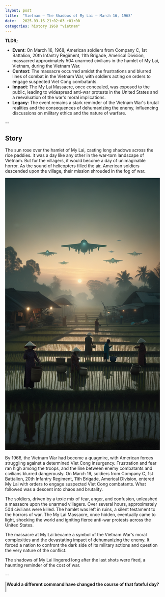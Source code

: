 ```yaml
---
layout: post
title:  "Vietnam – The Shadows of My Lai – March 16, 1968"
date:   2025-03-16 21:02:03 +01:00
categories: history 1968 "vietnam"
---
```


**TLDR;**
- **Event**: On March 16, 1968, American soldiers from Company C, 1st Battalion, 20th Infantry Regiment, 11th Brigade, Americal Division, massacred approximately 504 unarmed civilians in the hamlet of My Lai, Vietnam, during the Vietnam War.
- **Context**: The massacre occurred amidst the frustrations and blurred lines of combat in the Vietnam War, with soldiers acting on orders to engage suspected Viet Cong combatants.
- **Impact**: The My Lai Massacre, once concealed, was exposed to the public, leading to widespread anti-war protests in the United States and a reevaluation of the war's moral implications.
- **Legacy**: The event remains a stark reminder of the Vietnam War's brutal realities and the consequences of dehumanizing the enemy, influencing discussions on military ethics and the nature of warfare.

--

## Story

The sun rose over the hamlet of My Lai, casting long shadows across the rice paddies. It was a day like any other in the war-torn landscape of Vietnam. But for the villagers, it would become a day of unimaginable horror. As the sound of helicopters filled the air, American soldiers descended upon the village, their mission shrouded in the fog of war.

![Image](/assets/images/16_March_ed00530fd10fb9e657c261eb72d82b54.png)

By 1968, the Vietnam War had become a quagmire, with American forces struggling against a determined Viet Cong insurgency. Frustration and fear ran high among the troops, and the line between enemy combatants and civilians blurred dangerously. On March 16, soldiers from Company C, 1st Battalion, 20th Infantry Regiment, 11th Brigade, Americal Division, entered My Lai with orders to engage suspected Viet Cong combatants. What followed was a descent into chaos and brutality.

The soldiers, driven by a toxic mix of fear, anger, and confusion, unleashed a massacre upon the unarmed villagers. Over several hours, approximately 504 civilians were killed. The hamlet was left in ruins, a silent testament to the horrors of war. The My Lai Massacre, once hidden, eventually came to light, shocking the world and igniting fierce anti-war protests across the United States.

The massacre at My Lai became a symbol of the Vietnam War's moral complexities and the devastating impact of dehumanizing the enemy. It forced a nation to confront the dark side of its military actions and question the very nature of the conflict.

The shadows of My Lai lingered long after the last shots were fired, a haunting reminder of the cost of war.

--

|**Would a different command have changed the course of that fateful day?**|


